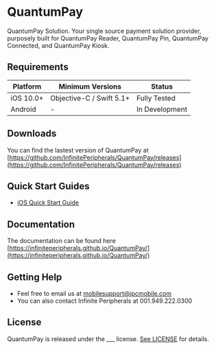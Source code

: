 # QuantumPay
QuantumPay Solution. Your single source payment solution provider, purposely built for QuantumPay Reader, QuantumPay Pin, QuantumPay Connected, and QuantumPay Kiosk.

## Requirements

| Platform | Minimum Versions | Status |
| --- | --- | --- |
| iOS 10.0+ | Objective-C / Swift 5.1+ | Fully Tested |
| Android | - | In Development |

## Downloads

You can find the lastest version of QuantumPay at [https://github.com/InfinitePeripherals/QuantumPay/releases](https://github.com/InfinitePeripherals/QuantumPay/releases)

## Quick Start Guides

- [iOS Quick Start Guide](https://infiniteperipherals.github.io/QuantumPay/quick-start-guide/getting-started-ios.html)

## Documentation

The documentation can be found here [https://infiniteperipherals.github.io/QuantumPay/](https://infiniteperipherals.github.io/QuantumPay/)

## Getting Help

- Feel free to email us at [mobilesupport@ipcmobile.com](mailto:mobilesupport@ipcmobile.com)
- You can also contact Infinite Peripherals at 001.949.222.0300

## License

QuantumPay is released under the ___ license. [See LICENSE](https://google.com) for details.
